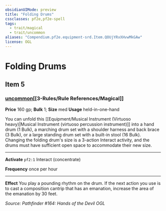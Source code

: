```yaml
---
obsidianUIMode: preview
title: "Folding Drums"
cssclasses: pf2e,pf2e-spell
tags:
  - trait/magical
  - trait/uncommon
aliases: "Compendium.pf2e.equipment-srd.Item.QOUjYRxXHvwMkGAw"
license: OGL
---
```

# Folding Drums
## Item 5
### [uncommon](uncommon.md "Uncommon Rarity Trait")[[3-Rules/Rule References/Magical]]


**Price** 160 gp; 
**Bulk** 1; **Size** med
**Usage** held-in-one-hand

You can unfold this [[Equipment/Musical Instrument (Virtuoso heavy)|Musical Instrument (virtuoso percussion instrument)]] into a hand drum (1 Bulk), a marching drum set with a shoulder harness and back brace (3 Bulk), or a large standing drum set with a built-in stool (16 Bulk). Changing the folding drum's size is a 3-action Interact activity, and the drums must have sufficient open space to accommodate their new size.

* * *

**Activate** `pf2:1` Interact (concentrate)

**Frequency** once per hour

* * *

**Effect** You play a pounding rhythm on the drum. If the next action you use is to cast a composition cantrip that has an emanation, increase the area of the emanation by 30 feet.

*Source: Pathfinder #164: Hands of the Devil*
*OGL*